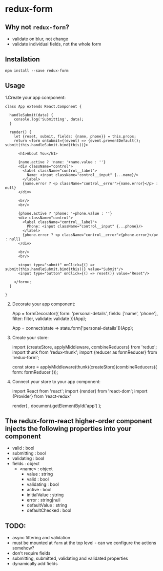 # redux-form

## Why not `redux-form`?

- validate on blur, not change
- validate individual fields, not the whole form

## Installation

    npm install --save redux-form

## Usage

1.Create your app component:

    class App extends React.Component {

      handleSubmit(data) {
        console.log('Submitting', data);
      }

      render() {
        let {reset, submit, fields: {name, phone}} = this.props;
        return <form onSubmit={(event) => {event.preventDefault(); submit(this.handleSubmit.bind(this))}>

          <h1>About You</h1>

          {name.active ? 'name: '+name.value : ''}
          <div className="control">
            <label className="control__label">
              Name: <input className="control__input" {...name}/>
            </label>
            {name.error ? <p className="control__error">{name.error}</p> : null}
          </div>

          <br/>
          <br/>

          {phone.active ? 'phone: '+phone.value : ''}
          <div className="control">
            <label className="control__label">
              Phone: <input className="control__input" {...phone}/>
            </label>
            {phone.error ? <p className="control__error">{phone.error}</p> : null}
          </div>

          <br/>
          <br/>

          <input type="submit" onClick={() => submit(this.handleSubmit.bind(this))} value="Submit"/>
          <input type="button" onClick={() => reset()} value="Reset"/>

        </form>;
      }

    }

2. Decorate your app component:


    App = formDecorator({
      form: 'personal-details',
      fields: ['name', 'phone'],
      filter: filter,
      validate: validate
    })(App);

    App = connect(state => state.form['personal-details'])(App);

3. Create your store:


    import {createStore, applyMiddleware, combineReducers} from 'redux';
    import thunk from 'redux-thunk';
    import {reducer as formReducer} from 'redux-form';

    const store = applyMiddleware(thunk)(createStore)(combineReducers({
      form: formReducer
    }));

4. Connect your store to your app component:


    import React from 'react';
    import {render} from 'react-dom';
    import {Provider} from 'react-redux'

    render(
      <Provider store={store}>
        <App/>
      </Provider>,
      document.getElementById('app')
    );

## The redux-form-react higher-order component injects the following properties into your component

- valid : bool
- submitting : bool
- validating : bool
- fields : object
    - &lt;name&gt; : object
        - value : string
        - valid : bool
        - validating : bool
        - active : bool
        - initialValue : string
        - error : string|null
        - defaultValue : string
        - defaultChecked : bool

## TODO: 
- async filtering and validation
- must be mounted at `form` at the top level - can we configure the actions somehow?
- don't require fields
- submitting, submitted, validating and validated properties
- dynamically add fields